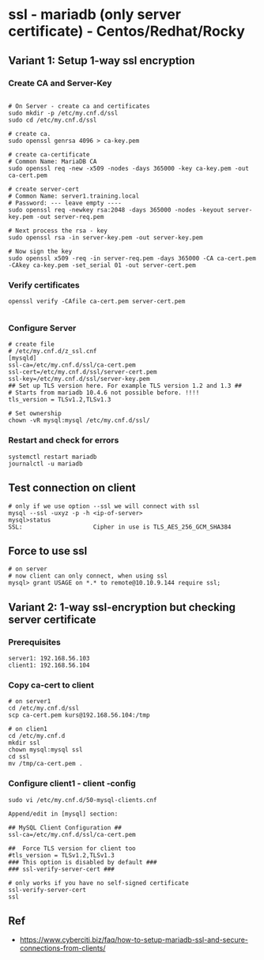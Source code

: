 # ssl - mariadb (only server certificate) - Centos/Redhat/Rocky

## Variant 1: Setup 1-way ssl encryption 

### Create CA and Server-Key 

```

# On Server - create ca and certificates 
sudo mkdir -p /etc/my.cnf.d/ssl
sudo cd /etc/my.cnf.d/ssl

# create ca.  
sudo openssl genrsa 4096 > ca-key.pem

# create ca-certificate 
# Common Name: MariaDB CA 
sudo openssl req -new -x509 -nodes -days 365000 -key ca-key.pem -out ca-cert.pem

# create server-cert 
# Common Name: server1.training.local 
# Password: --- leave empty ----
sudo openssl req -newkey rsa:2048 -days 365000 -nodes -keyout server-key.pem -out server-req.pem

# Next process the rsa - key 
sudo openssl rsa -in server-key.pem -out server-key.pem

# Now sign the key 
sudo openssl x509 -req -in server-req.pem -days 365000 -CA ca-cert.pem -CAkey ca-key.pem -set_serial 01 -out server-cert.pem

```

### Verify certificates 

```
openssl verify -CAfile ca-cert.pem server-cert.pem 


```

### Configure Server 
```
# create file 
# /etc/my.cnf.d/z_ssl.cnf 
[mysqld]
ssl-ca=/etc/my.cnf.d/ssl/ca-cert.pem
ssl-cert=/etc/my.cnf.d/ssl/server-cert.pem
ssl-key=/etc/my.cnf.d/ssl/server-key.pem
## Set up TLS version here. For example TLS version 1.2 and 1.3 ##
# Starts from mariadb 10.4.6 not possible before. !!!! 
tls_version = TLSv1.2,TLSv1.3

# Set ownership 
chown -vR mysql:mysql /etc/my.cnf.d/ssl/

```

### Restart and check for errors 
```
systemctl restart mariadb
journalctl -u mariadb 

```

## Test connection on client 

```
# only if we use option --ssl we will connect with ssl 
mysql --ssl -uxyz -p -h <ip-of-server>
mysql>status
SSL:                    Cipher in use is TLS_AES_256_GCM_SHA384

```

## Force to use ssl 


```
# on server 
# now client can only connect, when using ssl 
mysql> grant USAGE on *.* to remote@10.10.9.144 require ssl;
```





## Variant 2: 1-way ssl-encryption but checking server certificate 

### Prerequisites 

```
server1: 192.168.56.103 
client1: 192.168.56.104
```

### Copy ca-cert to client 

```
# on server1 
cd /etc/my.cnf.d/ssl
scp ca-cert.pem kurs@192.168.56.104:/tmp 

# on clien1 
cd /etc/my.cnf.d 
mkdir ssl 
chown mysql:mysql ssl 
cd ssl
mv /tmp/ca-cert.pem . 
```

### Configure client1 - client -config  

```
sudo vi /etc/my.cnf.d/50-mysql-clients.cnf

Append/edit in [mysql] section:

## MySQL Client Configuration ##
ssl-ca=/etc/my.cnf.d/ssl/ca-cert.pem

##  Force TLS version for client too
#tls_version = TLSv1.2,TLSv1.3
### This option is disabled by default ###
### ssl-verify-server-cert ###

# only works if you have no self-signed certificate
ssl-verify-server-cert
ssl

```

## Ref 

  * https://www.cyberciti.biz/faq/how-to-setup-mariadb-ssl-and-secure-connections-from-clients/
  


